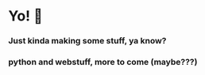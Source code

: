 # Yo! 🙂

### Just kinda making some stuff, ya know?

### python and webstuff, more to come (maybe???)

